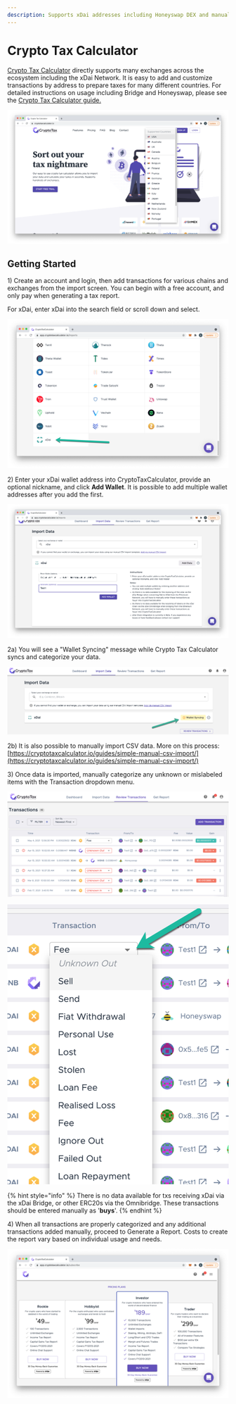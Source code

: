 ```yaml
---
description: Supports xDai addresses including Honeyswap DEX and manual imports
---
```


# Crypto Tax Calculator

[Crypto Tax Calculator](https://cryptotaxcalculator.io/) directly supports many exchanges across the ecosystem including the xDai Network. It is easy to add and customize transactions by address to prepare taxes for many different countries.  For detailed instructions on usage including Bridge and Honeyswap, please see the [Crypto Tax Calculator guide.](https://cryptotaxcalculator.io/exchanges/xdai-tax/)

![](../../.gitbook/assets/cryptoTax1.png)

## Getting Started

1\) Create an account and login, then add transactions for various chains and exchanges from the import screen. You can begin with a free account, and only pay when generating a tax report.

For xDai, enter xDai into the search field or scroll down and select.

![](../../.gitbook/assets/cryptotax2.png)

2\) Enter your xDai wallet address into CryptoTaxCalculator, provide an optional nickname, and click **Add Wallet**. It is possible to add multiple wallet addresses after you add the first.

![](../../.gitbook/assets/wallet1.png)

2a) You will see a "Wallet Syncing" message while Crypto Tax Calculator syncs and categorize your data.&#x20;

![](<../../.gitbook/assets/wallet2 (1).png>)

2b) It is also possible to  manually import CSV data. More on this process: [https://cryptotaxcalculator.io/guides/simple-manual-csv-import/](https://cryptotaxcalculator.io/guides/simple-manual-csv-import/)

3\) Once data is imported, manually categorize any unknown or mislabeled items with the Transaction dropdown menu.

![](../../.gitbook/assets/review-txs-1.png)

![Selecting  a tx type ](../../.gitbook/assets/crypto-tax-categorization.png)

{% hint style="info" %}
There is no data available for txs receiving xDai via the xDai Bridge, or other ERC20s via the Omnibridge. These transactions should be entered manually as '**buys**'.
{% endhint %}

4\) When all transactions are properly categorized and any additional transactions added manually, proceed to Generate a Report. Costs to create the report vary based on individual usage and needs.

![](../../.gitbook/assets/crypto-tax-report.png)

